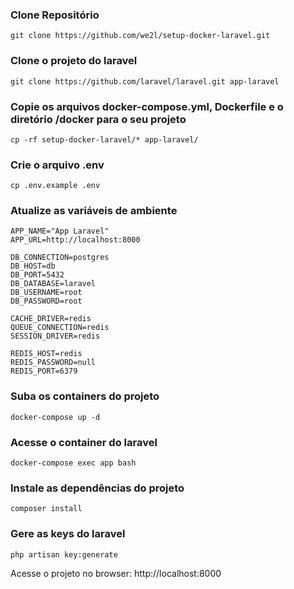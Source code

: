 ### Clone Repositório
````
git clone https://github.com/we2l/setup-docker-laravel.git
````

### Clone o projeto do laravel
````
git clone https://github.com/laravel/laravel.git app-laravel
````

### Copie os arquivos docker-compose.yml, Dockerfile e o diretório /docker para o seu projeto
````
cp -rf setup-docker-laravel/* app-laravel/
````

### Crie o arquivo .env
````
cp .env.example .env
````

### Atualize as variáveis de ambiente 
````
APP_NAME="App Laravel"
APP_URL=http://localhost:8000

DB_CONNECTION=postgres
DB_HOST=db
DB_PORT=5432
DB_DATABASE=laravel
DB_USERNAME=root
DB_PASSWORD=root

CACHE_DRIVER=redis
QUEUE_CONNECTION=redis
SESSION_DRIVER=redis

REDIS_HOST=redis
REDIS_PASSWORD=null
REDIS_PORT=6379
````

### Suba os containers do projeto
````
docker-compose up -d
````

### Acesse o container do laravel
````
docker-compose exec app bash
````

### Instale as dependências do projeto
````
composer install
````

### Gere as keys do laravel
````
php artisan key:generate
````

Acesse o projeto no browser: http://localhost:8000